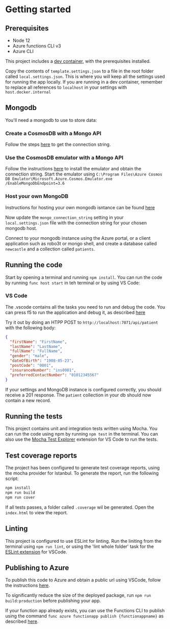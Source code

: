 # Getting started

## Prerequisites

- Node 12
- Azure functions CLI v3
- Azure CLI

This project includes a [dev container](https://code.visualstudio.com/docs/remote/containers), with the prerequisites installed.

Copy the contents of `template.settings.json` to a file in the root folder called `local.settings.json`. This is where you will keep all the settings used for running the app locally. If you are running in a dev container, remember to replace all references to `localhost` in your settings with `host.docker.internal`

## Mongodb

You'll need a mongodb to use to store data:

### Create a CosmosDB with a Mongo API

Follow the steps [here](https://docs.microsoft.com/en-us/azure/cosmos-db/connect-mongodb-account) to get the connection string.

### Use the CosmosDB emulator with a Mongo API

Follow the instructions [here](https://docs.microsoft.com/en-us/azure/cosmos-db/local-emulator#installation) to install the emulator and obtain the connection string.
Start the emulator using `C:\Program Files\Azure Cosmos DB Emulator\Microsoft.Azure.Cosmos.Emulator.exe /EnableMongoDbEndpoint=3.6`

### Host your own MongoDB

Instructions for hosting your own mongodb isntance can be found [here](https://docs.mongodb.com/manual/installation/)

Now update the `mongo_connection_string` setting in your `local.settings.json` file with the connection string for your chosen mongodb host.

Connect to your mongodb instance using the Azure portal, or a client application such as robo3t or mongo shell, and create a database called `newcastle` and a collection called `patients`.

## Running the code

Start by opening a terminal and running `npm install`.
You can run the code by running `func host start` in teh terminal or by using VS Code:

### VS Code

The .vscode contains all the tasks you need to run and debug the code. You can press f5 to run the application and debug it, as described [here](https://docs.microsoft.com/en-us/azure/azure-functions/functions-develop-vs-code?tabs=csharp#debugging-functions-locally) 

Try it out by doing an HTPP POST to `http://localhost:7071/api/patient` with the following body:

```json
{
  "firstName": "FirstName",
  "lastName": "LastName",
  "fullName": "FullName",
  "gender": "male",
  "dateOfBirth": "1908-05-23",
  "postCode": "0001",
  "insuranceNumber": "ins0001",
  "preferredContactNumber": "01012345567"
}
```

If your settings and MongoDB instance is configured correctly, you should receive a 201 response. The `patient` collection in your db should now contain a new record.

## Running the tests

This project contains unit and integration tests written using Mocha. You can run the code using npm by running `npm test` in the terminal. You can also use the [Mocha Test Explorer](https://marketplace.visualstudio.com/items?itemName=hbenl.vscode-mocha-test-adapter) extension for VS Code to run the tests.

## Test coverage reports

The project has been configured to generate test coverage reports, using the mocha provider for Istanbul. To generate the report, run the following script:

```bash
npm install
npm run build
npm run cover
```

If all tests passes, a folder called `.coverage` wil be generated. Open the `index.html` to view the report.

## Linting

This project is configured to use ESLint for linting. Run the liniting from the terminal using `npm run lint`, or using the 'lint whole folder' task for the [ESLint extension](https://marketplace.visualstudio.com/items?itemName=dbaeumer.vscode-eslint) for VSCode.

## Publishing to Azure

To publish this code to Azure and obtain a public url using VSCode, follow the instructions [here](https://docs.microsoft.com/en-us/azure/azure-functions/functions-develop-vs-code?tabs=csharp#publish-to-azure).

To significantly reduce the size of the deployed package, run `npm run build:production` before publishing your app.

If your function app already exists, you can use the Functions CLI to publish using the command `func azure functionapp publish {functionappname}` as described [here](https://docs.microsoft.com/en-us/azure/azure-functions/functions-run-local?tabs=windows%2Ccsharp%2Cbash#publish).
